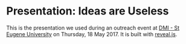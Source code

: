 # Presentation: Ideas are Useless

This is the presentation we used during an outreach event at [DMI - St Eugene University](http://www.dmiseu.edu.zm/) on Thursday, 18 May 2017. It is built with [reveal.js](https://github.com/hakimel/reveal.js/).
